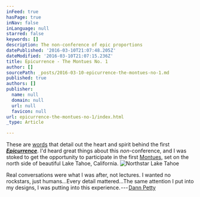 ```yaml
---
inFeed: true
hasPage: true
inNav: false
inLanguage: null
starred: false
keywords: []
description: The non-conference of epic proportions
datePublished: '2016-03-10T21:07:48.205Z'
dateModified: '2016-03-10T21:07:15.236Z'
title: Epicurrence - The Montues No. 1
author: []
sourcePath: _posts/2016-03-10-epicurrence-the-montues-no-1.md
published: true
authors: []
publisher:
  name: null
  domain: null
  url: null
  favicon: null
url: epicurrence-the-montues-no-1/index.html
_type: Article

---
```

These are [words][0] that detail out the heart and spirit behind the first **_[Epicurrence][1]_**. I'd heard great things about this _non_-conference, and I was stoked to get the opportunity to participate in the first [Montues][2], set on the north side of beautiful Lake Tahoe, California.
![Northstar Lake Tahoe](https://the-grid-user-content.s3-us-west-2.amazonaws.com/149021be-c46a-432e-a9e8-decf8e404cae.jpg)

Real conversations were what I was after, not lectures. I wanted no rockstars, just humans...Every detail mattered...The same attention I put into my designs, I was putting into this experience. --- [Dann Petty][3]

[0]: https://medium.com/@DannPetty/creating-a-conference-the-launch-of-epicurrence-be925c312b15#.anwf1fy7j
[1]: https://www.epicurrence.com/
[2]: https://montues.com/
[3]: https://medium.com/u/11f703142c25
